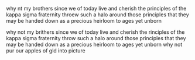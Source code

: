 why nt my brothers since we of today live and cherish the principles of the kappa sigma fraternity throew such a halo around those principles that they may be handed down as a precious heirloom to ages yet unborn



why not my brithers since we of today live and cherish the rinciples of the kappa sigma fraternity throw such a halo around those principles that they may be handed down as a precious heirloom to ages yet unborn why not pur our apples of gld into picture